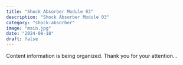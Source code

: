 ```yaml
---
title: "Shock Absorber Module 03"
description: "Shock Absorber Module 03"
category: "shock-absorber"
image: "main.jpg"
date: "2024-08-18"
draft: false
---
```


Content information is being organized. Thank you for your attention...